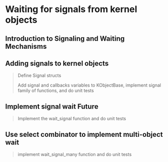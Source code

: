 # Waiting for signals from kernel objects

## Introduction to Signaling and Waiting Mechanisms

## Adding signals to kernel objects

> Define Signal structs
>
> Add signal and callbacks variables to KObjectBase, implement signal family of functions, and do unit tests

## Implement signal wait Future

> Implement the wait_signal function and do unit tests

## Use select combinator to implement multi-object wait

> implement wait_signal_many function and do unit tests
